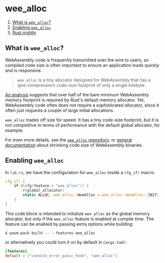 # wee_alloc

1. [What is `wee_alloc`?](#what-is-wee_alloc)
2. [Enabling `wee_alloc`](#enabling-wee_alloc)
3. [Rust nightly](#rust-nightly)

## What is `wee_alloc`?

WebAssembly code is frequently transmitted over the wire to users, so compiled
code size is often important to ensure an application loads quickly and is
responsive.

> `wee_alloc` is a tiny allocator designed for WebAssembly that has a (pre-compression) code-size footprint of only a single kilobyte.

[An analysis](http://fitzgeraldnick.com/2018/02/09/wee-alloc.html) suggests that over half of the bare minimum WebAssembly memory footprint is required by Rust's default memory allocator. Yet, WebAssembly code often does not require a sophisticated allocator, since it often just requests a couple of large initial allocations.

`wee_alloc` trades off size for speed. It has a tiny code-size
footprint, but it is not competitive in terms of performance with the
default global allocator, for example.

For even more details, see the [`wee_alloc`
repository](https://github.com/rustwasm/wee_alloc), or
[general documentation](https://rustwasm.github.io/docs/book/reference/code-size.html) about
shrinking code size of WebAssembly binaries.

## Enabling `wee_alloc`

In `lib.rs`, we have the configuration for `wee_alloc` inside a `cfg_if!` macro:

```rust
cfg_if! {
    if #[cfg(feature = "wee_alloc")] {
        #[global_allocator]
        static ALLOC: wee_alloc::WeeAlloc = wee_alloc::WeeAlloc::INIT;
    }
}
```

This code block is intended to initialize `wee_alloc` as the global memory
allocator, but only if the `wee_alloc` feature is enabled at compile time. The
feature can be enabled by passing extra options while building:

```
$ wasm-pack build -- --features wee_alloc
```

or alternatively you could turn it on by default in `Cargo.toml`:

```toml
[features]
default = ["console_error_panic_hook", "wee_alloc"]
```

